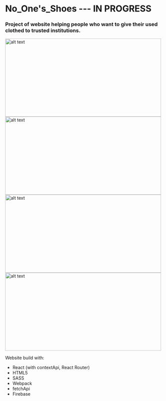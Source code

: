 # No_One's_Shoes     --- IN PROGRESS

### Project of website helping people who want to give their used clothed to trusted institutions.


 <img src="https://i.ibb.co/kGpk2Bz/Zrzut-ekranu-z-2020-05-18-12-46-31.png" alt="alt text" width="500px" height="250px">

 <img src="https://i.ibb.co/nPt5xxR/loggedIn.png" alt="alt text" width="500px" height="250px">
 
 <img src="https://i.ibb.co/Hp1qQcz/foundations.png" alt="alt text" width="500px" height="250px">
 
 <img src="https://i.ibb.co/3zD63Sb/contact.png" alt="alt text" width="500px" height="250px">
 
 
Website build with:
- React (with contextApi, React Router)
- HTML5
- SASS
- Webpack
- fetchApi
- Firebase
